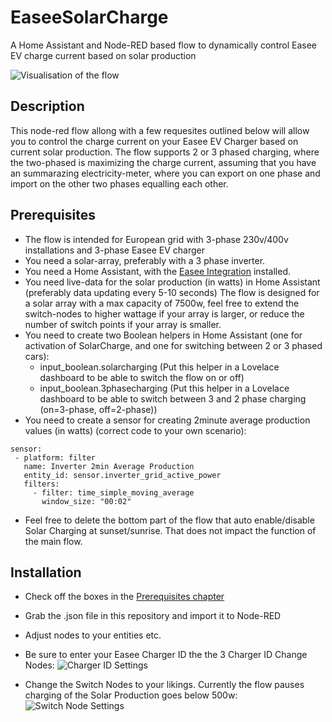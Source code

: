 # EaseeSolarCharge
A Home Assistant and Node-RED based flow to dynamically control Easee EV charge current based on solar production

![Visualisation of the flow](https://i.imgur.com/c6F0uFs.png)


## Description
This node-red flow allong with a few requesites outlined below will allow you to control the charge current on your Easee EV Charger based on current solar production.
The flow supports 2 or 3 phased charging, where the two-phased is maximizing the charge current, assuming that you have an summarazing electricity-meter, where you can export on one phase and import on the other two phases equalling each other.

## Prerequisites
- The flow is intended for European grid with 3-phase 230v/400v installations and 3-phase Easee EV charger
- You need a solar-array, preferably with a 3 phase inverter.
- You need a Home Assistant, with the [Easee Integration](https://github.com/fondberg/easee_hass) installed.
- You need live-data for the solar production (in watts) in Home Assistant (preferably data updating every 5-10 seconds) The flow is designed for a solar array with a max capacity of 7500w, feel free to extend the switch-nodes to higher wattage if your array is larger, or reduce the number of switch points if your array is smaller.
- You need to create two Boolean helpers in Home Assistant (one for activation of SolarCharge, and one for switching between 2 or 3 phased cars):
  - input_boolean.solarcharging (Put this helper in a Lovelace dashboard to be able to switch the flow on or off)
  - input_boolean.3phasecharging (Put this helper in a Lovelace dashboard to be able to switch between 3 and 2 phase charging (on=3-phase, off=2-phase))
- You need to create a sensor for creating 2minute average production values (in watts) (correct code to your own scenario): 
 ```
sensor: 
  - platform: filter
    name: Inverter 2min Average Production
    entity_id: sensor.inverter_grid_active_power
    filters:
      - filter: time_simple_moving_average
        window_size: "00:02"
 ```
- Feel free to delete the bottom part of the flow that auto enable/disable Solar Charging at sunset/sunrise. That does not impact the function of the main flow.

## Installation
- Check off the boxes in the [Prerequisites chapter](#prerequesites)
- Grab the .json file in this repository and import it to Node-RED
- Adjust nodes to your entities etc.
- Be sure to enter your Easee Charger ID the the 3 Charger ID Change Nodes:
![Charger ID Settings](https://i.imgur.com/NVquk1Y.png)

- Change the Switch Nodes to your likings. Currently the flow pauses charging of the Solar Production goes below 500w:
![Switch Node Settings](https://i.imgur.com/1MHf0fV.png)
